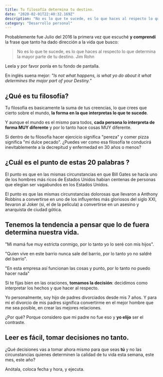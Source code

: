 ```yaml
---
title: Tu filosofía determina tu destino.
date: "2020-02-01T22:40:32.169Z"
description: "No es lo que te sucede, es lo que haces al respecto lo que determina la mayor parte de tu destino"
category: "Desarrollo personal"
---
```


Probablemente fue Julio del 2016 la primera vez que escuché **y comprendí** la frase que tanto ha dado dirección a la vida que busco:


> No es lo que te sucede, es lo que haces al respecto lo que determina la mayor parte de tu destino.
Jim Rohn

Leela y por favor ponla en tu fondo de pantalla.

En inglés suena mejor: _"Is not what happens, is what yo do about it what determines the major part of your Destiny."_

## ¿Qué es tu filosofía?

Tu filosofía es basicamente la suma de tus creencias, lo que crees que cierto sobre el mundo, **la forma en la que interpretas lo que te sucede**.

Y aunque el mundo es el mismo para todos, **cada persona lo interpreta de forma MUY diferente** y por lo tanto hace cosas MUY diferente.

Si dentro de tu filosofía hacer ejercicio significa "pereza" y comer pizza significa "mi dulce pecado". ¿Puedes ver como esa filosofía te conducirá inevitablemente a la decrepitud y enfermedad en 30 años o menos?

## ¿Cuál es el punto de estas 20 palabras ?

El punto es que en las mismas circunstancias en que Bill Gates se hacía uno de los hombres más ricos de Estados Unidos habian centenas de personas que elegían ser vagabundos en los Estados Unidos.

El punto es que las mismas circunstancias dolorosas que llevaron a Anthony Robbins a convertirse en uno de los influyentes más gloriosos del siglo XXI, llevaron al Joker (si, el de la pelicula) a convertirse en un asesino y anarquista de ciudad gótica.

## Tenemos la tendencia a pensar que lo de fuera determina nuestra vida.

"Mi mamá fue muy estricta conmigo, por lo tanto yo lo seré con mis hijos".

"Quien vive en este barrio nunca sale del barrio, por lo tanto yo no saldré del barrio".

"En esta empresa así funcionan las cosas y punto, por lo tanto no puedo hacer nada"

Si te fijas bien en las oraciones, **tomamos la decisión**: decidimos como interpretar los hechos y que hacer al respecto.

Yo personalmente, soy hijo de padres divorciados desde mis 7 años. Y para mi el divorcio de mis padres significa convertirme en el mejor hombre que me sea posible, en crear las mejores relaciones.

¿Por qué? Porque considero que mi padre no fue eso y **yo elijo** ser el contraste.

## Leer es fácil, tomar decisiones no tanto.

¿Qué decisiones vas a tomar ahora mismo para que seas **tú** y no las circunstancias quienes determinen la calidad de tu vida esta semana, este mes, este año?

Anótala, coloca fecha y hora, y ejecuta.
